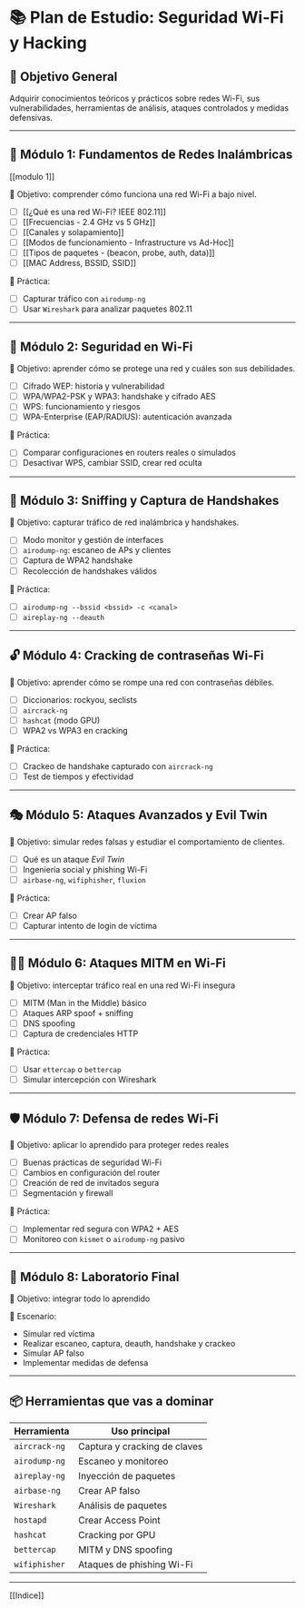 # 📚 Plan de Estudio: Seguridad Wi-Fi y Hacking

## 🎯 Objetivo General
Adquirir conocimientos teóricos y prácticos sobre redes Wi-Fi, sus vulnerabilidades, herramientas de análisis, ataques controlados y medidas defensivas.

---

## 🧩 Módulo 1: Fundamentos de Redes Inalámbricas

[[modulo 1]]

🔹 Objetivo: comprender cómo funciona una red Wi-Fi a bajo nivel.

- [ ] [[¿Qué es una red Wi-Fi? IEEE 802.11]]
- [ ] [[Frecuencias - 2.4 GHz vs 5 GHz]]
- [ ] [[Canales y solapamiento]]
- [ ] [[Modos de funcionamiento - Infrastructure vs Ad-Hoc]]
- [ ] [[Tipos de paquetes - (beacon, probe, auth, data)]]
- [ ] [[MAC Address, BSSID, SSID]]

📌 Práctica:
- [ ] Capturar tráfico con `airodump-ng`
- [ ] Usar `Wireshark` para analizar paquetes 802.11

---

## 🔐 Módulo 2: Seguridad en Wi-Fi
🔹 Objetivo: aprender cómo se protege una red y cuáles son sus debilidades.

- [ ] Cifrado WEP: historia y vulnerabilidad
- [ ] WPA/WPA2-PSK y WPA3: handshake y cifrado AES
- [ ] WPS: funcionamiento y riesgos
- [ ] WPA-Enterprise (EAP/RADIUS): autenticación avanzada

📌 Práctica:
- [ ] Comparar configuraciones en routers reales o simulados
- [ ] Desactivar WPS, cambiar SSID, crear red oculta

---

## 🧪 Módulo 3: Sniffing y Captura de Handshakes
🔹 Objetivo: capturar tráfico de red inalámbrica y handshakes.

- [ ] Modo monitor y gestión de interfaces
- [ ] `airodump-ng`: escaneo de APs y clientes
- [ ] Captura de WPA2 handshake
- [ ] Recolección de handshakes válidos

📌 Práctica:
- [ ] `airodump-ng --bssid <bssid> -c <canal>`
- [ ] `aireplay-ng --deauth`

---

## 🔓 Módulo 4: Cracking de contraseñas Wi-Fi
🔹 Objetivo: aprender cómo se rompe una red con contraseñas débiles.

- [ ] Diccionarios: rockyou, seclists
- [ ] `aircrack-ng`
- [ ] `hashcat` (modo GPU)
- [ ] WPA2 vs WPA3 en cracking

📌 Práctica:
- [ ] Crackeo de handshake capturado con `aircrack-ng`
- [ ] Test de tiempos y efectividad

---

## 🎭 Módulo 5: Ataques Avanzados y Evil Twin
🔹 Objetivo: simular redes falsas y estudiar el comportamiento de clientes.

- [ ] Qué es un ataque *Evil Twin*
- [ ] Ingeniería social y phishing Wi-Fi
- [ ] `airbase-ng`, `wifiphisher`, `fluxion`

📌 Práctica:
- [ ] Crear AP falso
- [ ] Capturar intento de login de víctima

---

## 🧑‍💻 Módulo 6: Ataques MITM en Wi-Fi
🔹 Objetivo: interceptar tráfico real en una red Wi-Fi insegura

- [ ] MITM (Man in the Middle) básico
- [ ] Ataques ARP spoof + sniffing
- [ ] DNS spoofing
- [ ] Captura de credenciales HTTP

📌 Práctica:
- [ ] Usar `ettercap` o `bettercap`
- [ ] Simular intercepción con Wireshark

---

## 🛡️ Módulo 7: Defensa de redes Wi-Fi
🔹 Objetivo: aplicar lo aprendido para proteger redes reales

- [ ] Buenas prácticas de seguridad Wi-Fi
- [ ] Cambios en configuración del router
- [ ] Creación de red de invitados segura
- [ ] Segmentación y firewall

📌 Práctica:
- [ ] Implementar red segura con WPA2 + AES
- [ ] Monitoreo con `kismet` o `airodump-ng` pasivo

---

## 🏁 Módulo 8: Laboratorio Final
🔹 Objetivo: integrar todo lo aprendido

📌 Escenario:
- Simular red víctima
- Realizar escaneo, captura, deauth, handshake y crackeo
- Simular AP falso
- Implementar medidas de defensa

---

## 📦 Herramientas que vas a dominar

| Herramienta     | Uso principal                  |
|------------------|-------------------------------|
| `aircrack-ng`    | Captura y cracking de claves  |
| `airodump-ng`    | Escaneo y monitoreo           |
| `aireplay-ng`    | Inyección de paquetes         |
| `airbase-ng`     | Crear AP falso                |
| `Wireshark`      | Análisis de paquetes          |
| `hostapd`        | Crear Access Point            |
| `hashcat`        | Cracking por GPU              |
| `bettercap`      | MITM y DNS spoofing           |
| `wifiphisher`    | Ataques de phishing Wi-Fi     |

---

[[Indice]]